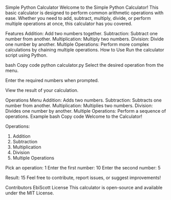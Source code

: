 Simple Python Calculator
Welcome to the Simple Python Calculator! This basic calculator is designed to perform common arithmetic operations with ease. Whether you need to add, subtract, multiply, divide, or perform multiple operations at once, this calculator has you covered.

Features
Addition: Add two numbers together.
Subtraction: Subtract one number from another.
Multiplication: Multiply two numbers.
Division: Divide one number by another.
Multiple Operations: Perform more complex calculations by chaining multiple operations.
How to Use
Run the calculator script using Python.

bash
Copy code
python calculator.py
Select the desired operation from the menu.

Enter the required numbers when prompted.

View the result of your calculation.

Operations Menu
Addition: Adds two numbers.
Subtraction: Subtracts one number from another.
Multiplication: Multiplies two numbers.
Division: Divides one number by another.
Multiple Operations: Perform a sequence of operations.
Example
bash
Copy code
Welcome to the Calculator!

Operations:
  1. Addition
  2. Subtraction
  3. Multiplication
  4. Division
  5. Multiple Operations

Pick an operation: 1
Enter the first number: 10
Enter the second number: 5

Result: 15
Feel free to contribute, report issues, or suggest improvements!

Contributors
EbiScott
License
This calculator is open-source and available under the MIT License.
